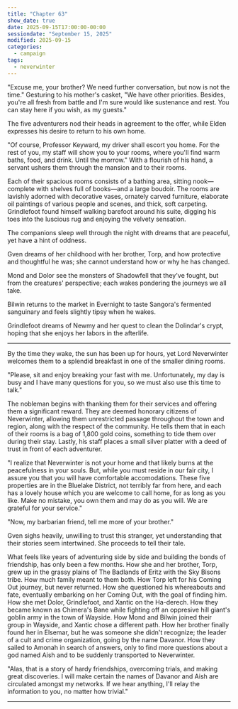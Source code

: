 ```yaml
---
title: "Chapter 63"
show_date: true
date: 2025-09-15T17:00:00-00:00
sessiondate: "September 15, 2025"
modified: 2025-09-15
categories:
  - campaign
tags:
  - neverwinter
---
```


"Excuse me, your brother? We need further conversation, but now is not the time." Gesturing to his mother's
casket, "We have other priorities. Besides, you're all fresh from battle and I'm sure would like sustenance
and rest. You can stay here if you wish, as my guests."

The five adventurers nod their heads in agreement to the offer, while Elden expresses his desire to return
to his own home.

"Of course, Professor Keyward, my driver shall escort you home. For the rest of you, my staff will show you
to your rooms, where you'll find warm baths, food, and drink. Until the morrow." With a flourish of his hand,
a servant ushers them through the mansion and to their rooms.

Each of their spacious rooms consists of a bathing area, sitting nook—complete with shelves full of books—and
a large boudoir. The rooms are lavishly adorned with decorative vases, ornately carved furniture, elaborate
oil paintings of various people and scenes, and thick, soft carpeting. Grindlefoot found himself walking barefoot
around his suite, digging his toes into the luscious rug and enjoying the velvety sensation.

The companions sleep well through the night with dreams that are peaceful, yet have a hint of oddness.

Gven dreams of her childhood with her brother, Torp, and how protective and thoughtful he was; she cannot
understand how or why he has changed.

Mond and Dolor see the monsters of Shadowfell that they've fought, but from the creatures'
perspective; each wakes pondering the journeys we all take.

Bilwin returns to the market in Evernight to taste Sangora's fermented sanguinary and feels slightly tipsy
when he wakes. 

Grindlefoot dreams of Newmy and her quest to clean the Dolindar's crypt, hoping that she enjoys her labors in
the afterlife.

---

By the time they wake, the sun has been up for hours, yet Lord Neverwinter welcomes them to a splendid
breakfast in one of the smaller dining rooms.

"Please, sit and enjoy breaking your fast with me. Unfortunately, my day is busy and I have many questions
for you, so we must also use this time to talk."

The nobleman begins with thanking them for their services and offering them a significant reward. They are
deemed honorary citizens of Neverwinter, allowing them unrestricted passage throughout the town and region,
along with the respect of the community. He tells them that in each of their rooms is a bag of 1,800 gold
coins, something to tide them over during their stay. Lastly, his staff places a small silver platter with
a deed of trust in front of each adventurer.

"I realize that Neverwinter is not your home and that likely burns at the peacefulness in your souls. But,
while you must reside in our fair city, I assure you that you will have comfortable accomodations. These five
properties are in the Bluelake District, not terribly far from here, and each has a lovely house which you
are welcome to call home, for as long as you like. Make no mistake, you own them and may do as you will. We
are grateful for your service."

"Now, my barbarian friend, tell me more of your brother."

Gven sighs heavily, unwilling to trust this stranger, yet understanding that their stories seem intertwined.
She proceeds to tell their tale.

What feels like years of adventuring side by side and building the bonds
of friendship, has only been a few months. How she and her brother, Torp, grew up in the grassy plains of
The Badlands of Eritz with the Sky Bisons tribe. How much family meant to them both. How Torp left for his
Coming Out journey, but never returned. How she questioned his whereabouts and fate, eventually embarking on
her Coming Out, with the goal of finding him. How she met Dolor, Grindlefoot, and Xantic on the Ha-derech.
How they became known as Chimera's Bane while fighting off an oppresive hill giant's goblin army in the
town of Wayside. How Mond and Bilwin joined their group in Wayside, and Xantic chose a different path.
How her brother finally found her in Elsemar, but he was someone she
didn't recognize; the leader of a cult and crime organization, going by the name Davanor. How they sailed to
Amonah in search of answers, only to find more questions about a god named Aish and to be suddenly transported
to Neverwinter.

"Alas, that is a story of hardy friendships, overcoming trials, and making great discoveries. I will make
certain the names of Davanor and Aish are circulated amongst my networks. If we hear anything, I'll relay
the information to you, no matter how trivial."

---


<!-- NOTES -->

<!-- em dash: — | Mac kebyoard shortcut = Option + Shift + Dash (-) -->
<!-- https://oatcookies.neocities.org/dndmoney to convert copper, silver, gold, and more into CP -->
<!-- Frequently used links:
  [Barbarian rage](https://www.thegamer.com/dungeons-dragons-dnd-barbarian-rage-explained-guide/)
  [Bardic inspiration](https://www.dndbeyond.com/classes/1-bard#BardicInspiration-75)
  [Chaos Bolt](https://www.dndbeyond.com/spells/14761-chaos-bolt)
  [eagle eyesight](https://dnd5e.wikidot.com/barbarian:totem-warrior#toc2)
  [Green-Flame Blade](https://dnd5e.wikidot.com/spell:green-flame-blade)
  [Guiding Bolt](https://www.dndbeyond.com/spells/2619136-guiding-bolt)
  [Hanseath](https://forgottenrealms.fandom.com/wiki/Hanseath)
  [Hellish Rebuke](https://www.dndbeyond.com/spells/hellish-rebuke)
  [hurdy-gurdy](https://en.wikipedia.org/wiki/Hurdy-gurdy)
  [Mind Spike](http://dnd5e.wikidot.com/spell:mind-spike)
  [Shillelagh](https://www.dndbeyond.com/spells/2249-shillelagh)
  [Spiritual Weapon](https://www.dndbeyond.com/spells/2263-spiritual-weapon)
  [Tasha's Mind Whip](https://dnd5e.wikidot.com/spell:tashas-mind-whip)
  [Uncanny Dodge](https://roll20.net/compendium/dnd5e/Rogue#toc_10)
  [Wild Shape](https://www.dndbeyond.com/posts/635-druid-101-wild-shape-guide)
-->
<!-- Vecna: Eve of Ruin
  [Umberto's Research](https://fcssvecnaeveofruin.fandom.com/wiki/Umberto%27s_Research)
  [Vecna - Map of Neverdeath Graveyard](https://www.reddit.com/r/VecnaEveofRuin/comments/1ge3q9t/per_a_suggestion_here_are_my_maps_of_neverdeath/#lightbox)
--> 
<!--
  Lists of spells for the classes:
    - Bard spells (Bilwin): https://www.dndbeyond.com/spells/class/1-bard
    - Cleric spells (Bilwin): https://www.dndbeyond.com/spells/class/cleric 
    - Druid spells (Grindlefoot): https://www.dndbeyond.com/spells/class/druid
    - Sorcerer spells (Mond): https://www.dndbeyond.com/spells/class/sorcerer
    - Warlock spells (Dolor): https://www.dndbeyond.com/spells/class/warlock
  Monsters: https://www.dndbeyond.com/monsters
  Damage types: https://www.wargamer.com/dnd/damage-types
  Luck (Bilwin): http://dnd5e.wikidot.com/feat:lucky
-->
<!-- Directions on a boat:
  Port = left side
  Starboard = right side
  Bow = front
  Aft = back (inside the ship, on board)
  Stern = back (outside, offboard)
-->

<!-- Guest player: Jolivette Shevitz as Dave Chevits -->
